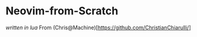 # Neovim-from-Scratch
*written in lua*
From (Chris@Machine)[https://github.com/ChristianChiarulli/]
